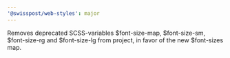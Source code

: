 ```yaml
---
'@swisspost/web-styles': major
---
```


Removes deprecated SCSS-variables $font-size-map, $font-size-sm, $font-size-rg and $font-size-lg from project, in favor of the new \$font-sizes map.
